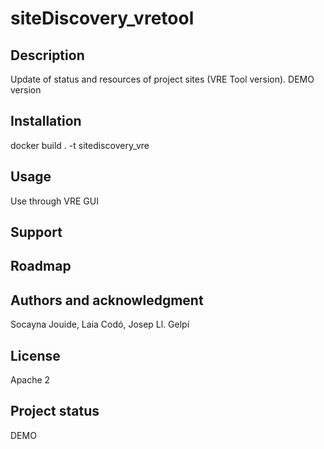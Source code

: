 # siteDiscovery_vretool
## Description
Update of status and resources of project sites (VRE Tool version). DEMO version

## Installation
docker build . -t sitediscovery_vre
## Usage
Use through VRE GUI
## Support
## Roadmap

## Authors and acknowledgment
Socayna Jouide, Laia Codó, Josep Ll. Gelpí
## License
Apache 2
## Project status
DEMO